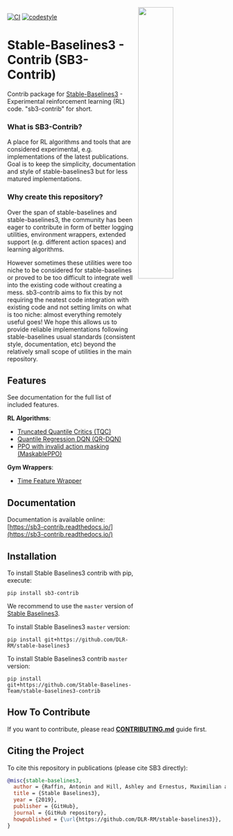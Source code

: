 <img src="docs/\_static/img/logo.png" align="right" width="40%"/>

[![CI](https://github.com/Stable-Baselines-Team/stable-baselines3-contrib/workflows/CI/badge.svg)](https://github.com/Stable-Baselines-Team/stable-baselines3-contrib/actions) [![codestyle](https://img.shields.io/badge/code%20style-black-000000.svg)](https://github.com/psf/black)

# Stable-Baselines3 - Contrib (SB3-Contrib)

Contrib package for [Stable-Baselines3](https://github.com/DLR-RM/stable-baselines3) - Experimental reinforcement learning (RL) code.
"sb3-contrib" for short.

### What is SB3-Contrib?

A place for RL algorithms and tools that are considered experimental, e.g. implementations of the latest publications. Goal is to keep the simplicity, documentation and style of stable-baselines3 but for less matured implementations.

### Why create this repository?

Over the span of stable-baselines and stable-baselines3, the community has been eager to contribute in form of better logging utilities, environment wrappers, extended support (e.g. different action spaces) and learning algorithms.

However sometimes these utilities were too niche to be considered for stable-baselines or proved to be too difficult to integrate well into the existing code without creating a mess. sb3-contrib aims to fix this by not requiring the neatest code integration with existing code and not setting limits on what is too niche: almost everything remotely useful goes!
We hope this allows us to provide reliable implementations following stable-baselines usual standards (consistent style, documentation, etc) beyond the relatively small scope of utilities in the main repository.



## Features

See documentation for the full list of included features.

**RL Algorithms**:
- [Truncated Quantile Critics (TQC)](https://arxiv.org/abs/2005.04269)
- [Quantile Regression DQN (QR-DQN)](https://arxiv.org/abs/1710.10044)
- [PPO with invalid action masking (MaskablePPO)](https://arxiv.org/abs/2006.14171)

**Gym Wrappers**:
- [Time Feature Wrapper](https://arxiv.org/abs/1712.00378)


## Documentation

Documentation is available online: [https://sb3-contrib.readthedocs.io/](https://sb3-contrib.readthedocs.io/)


## Installation

To install Stable Baselines3 contrib with pip, execute:

```
pip install sb3-contrib
```

We recommend to use the `master` version of [Stable Baselines3](https://github.com/DLR-RM/stable-baselines3/).

To install Stable Baselines3 `master` version:
```
pip install git+https://github.com/DLR-RM/stable-baselines3
```

To install Stable Baselines3 contrib `master` version:
```
pip install git+https://github.com/Stable-Baselines-Team/stable-baselines3-contrib
```

## How To Contribute

If you want to contribute, please read [**CONTRIBUTING.md**](./CONTRIBUTING.md) guide first.


## Citing the Project

To cite this repository in publications (please cite SB3 directly):

```bibtex
@misc{stable-baselines3,
  author = {Raffin, Antonin and Hill, Ashley and Ernestus, Maximilian and Gleave, Adam and Kanervisto, Anssi and Dormann, Noah},
  title = {Stable Baselines3},
  year = {2019},
  publisher = {GitHub},
  journal = {GitHub repository},
  howpublished = {\url{https://github.com/DLR-RM/stable-baselines3}},
}
```
